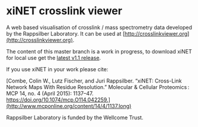 xiNET crosslink viewer
================

A web based visualisation of crosslink / mass spectrometry data developed by the Rappsilber Laboratory. It can be used at [http://crosslinkviewer.org](http://crosslinkviewer.org).

The content of this master branch is a work in progress, to download xiNET for local use get the [latest v1.1 release](https://github.com/colin-combe/crosslink-viewer/releases/latest).

If you use xiNET in your work please cite:

[Combe, Colin W., Lutz Fischer, and Juri Rappsilber. “xiNET: Cross-Link Network Maps With Residue Resolution.” Molecular & Cellular Proteomics : MCP 14, no. 4 (April 2015): 1137–47. https://doi.org/10.1074/mcp.O114.042259.](http://www.mcponline.org/content/14/4/1137.long)

Rappsilber Laboratory is funded by the Wellcome Trust.
